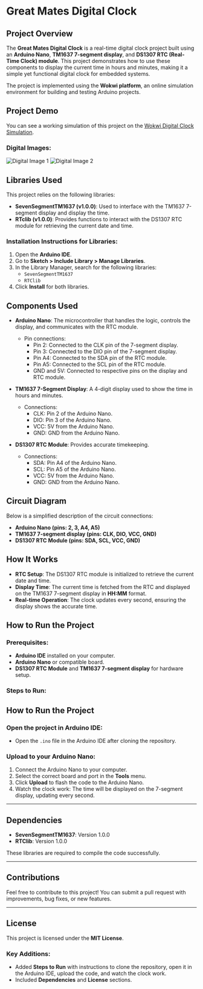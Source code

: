 # Great Mates Digital Clock

## Project Overview

The **Great Mates Digital Clock** is a real-time digital clock project built using an **Arduino Nano**, **TM1637 7-segment display**, and **DS1307 RTC (Real-Time Clock) module**. This project demonstrates how to use these components to display the current time in hours and minutes, making it a simple yet functional digital clock for embedded systems.

The project is implemented using the **Wokwi platform**, an online simulation environment for building and testing Arduino projects.

## Project Demo

You can see a working simulation of this project on the [Wokwi Digital Clock Simulation](https://wokwi.com/projects/).

### Digital Images:
![Digital Image 1](https://github.com/user-attachments/assets/5af6eefa-48df-4d85-ad5e-bd5bdc75df96)
![Digital Image 2](https://github.com/user-attachments/assets/0deeeff5-942c-478f-b76b-a6c09a2911e4)

## Libraries Used

This project relies on the following libraries:

- **SevenSegmentTM1637 (v1.0.0)**: Used to interface with the TM1637 7-segment display and display the time.
- **RTclib (v1.0.0)**: Provides functions to interact with the DS1307 RTC module for retrieving the current date and time.

### Installation Instructions for Libraries:

1. Open the **Arduino IDE**.
2. Go to **Sketch > Include Library > Manage Libraries**.
3. In the Library Manager, search for the following libraries:
   - `SevenSegmentTM1637`
   - `RTClib`
4. Click **Install** for both libraries.

## Components Used

- **Arduino Nano**: The microcontroller that handles the logic, controls the display, and communicates with the RTC module.
  - Pin connections:
    - Pin 2: Connected to the CLK pin of the 7-segment display.
    - Pin 3: Connected to the DIO pin of the 7-segment display.
    - Pin A4: Connected to the SDA pin of the RTC module.
    - Pin A5: Connected to the SCL pin of the RTC module.
    - GND and 5V: Connected to respective pins on the display and RTC module.

- **TM1637 7-Segment Display**: A 4-digit display used to show the time in hours and minutes.
  - Connections:
    - CLK: Pin 2 of the Arduino Nano.
    - DIO: Pin 3 of the Arduino Nano.
    - VCC: 5V from the Arduino Nano.
    - GND: GND from the Arduino Nano.

- **DS1307 RTC Module**: Provides accurate timekeeping.
  - Connections:
    - SDA: Pin A4 of the Arduino Nano.
    - SCL: Pin A5 of the Arduino Nano.
    - VCC: 5V from the Arduino Nano.
    - GND: GND from the Arduino Nano.

## Circuit Diagram

Below is a simplified description of the circuit connections:

- **Arduino Nano (pins: 2, 3, A4, A5)**
- **TM1637 7-segment display (pins: CLK, DIO, VCC, GND)**
- **DS1307 RTC Module (pins: SDA, SCL, VCC, GND)**

## How It Works

- **RTC Setup**: The DS1307 RTC module is initialized to retrieve the current date and time.
- **Display Time**: The current time is fetched from the RTC and displayed on the TM1637 7-segment display in **HH:MM** format.
- **Real-time Operation**: The clock updates every second, ensuring the display shows the accurate time.

## How to Run the Project

### Prerequisites:
- **Arduino IDE** installed on your computer.
- **Arduino Nano** or compatible board.
- **DS1307 RTC Module** and **TM1637 7-segment display** for hardware setup.

### Steps to Run:
## How to Run the Project

### Open the project in Arduino IDE:
- Open the `.ino` file in the Arduino IDE after cloning the repository.

### Upload to your Arduino Nano:
1. Connect the Arduino Nano to your computer.
2. Select the correct board and port in the **Tools** menu.
3. Click **Upload** to flash the code to the Arduino Nano.
4. Watch the clock work: The time will be displayed on the 7-segment display, updating every second.

---

## Dependencies

- **SevenSegmentTM1637**: Version 1.0.0
- **RTClib**: Version 1.0.0

These libraries are required to compile the code successfully.

---

## Contributions

Feel free to contribute to this project! You can submit a pull request with improvements, bug fixes, or new features.

---

## License

This project is licensed under the **MIT License**.


### Key Additions:
- Added **Steps to Run** with instructions to clone the repository, open it in the Arduino IDE, upload the code, and watch the clock work.
- Included **Dependencies** and **License** sections.
